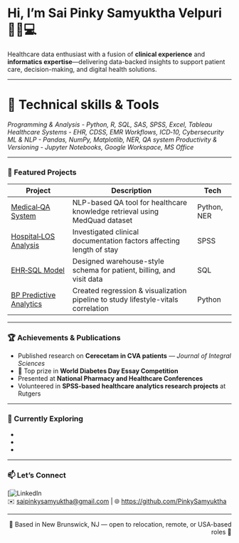 <!-- 👩‍💻 HEADER -->
# Hi, I’m Sai Pinky Samyuktha Velpuri 👩‍⚕️💻

Healthcare data enthusiast with a fusion of **clinical experience** and **informatics expertise**—delivering data-backed insights to support patient care, decision-making, and digital health solutions.

---

<!-- 🛠️ SKILLS & TOOLS -->
# 🔧 Technical skills & Tools                              
*Programming & Analysis - Python, R, SQL, SAS, SPSS, Excel, Tableau*
*Healthcare Systems - EHR, CDSS, EMR Workflows, ICD‑10, Cybersecurity*
*ML & NLP - Pandas, NumPy, Matplotlib, NER, QA system*
*Productivity & Versioning - Jupyter Notebooks, Google Workspace, MS Office*

---

<!-- 🚀 FEATURED PROJECTS -->
### 🚀 Featured Projects

| Project | Description | Tech |
|--------|-------------|------|
| [Medical‑QA System](https://github.com/PinkySamyuktha/medical-qa-system) | NLP-based QA tool for healthcare knowledge retrieval using MedQuad dataset | Python, NER |
| [Hospital‑LOS Analysis](https://github.com/PinkySamyuktha/los-analysis) | Investigated clinical documentation factors affecting length of stay | SPSS |
| [EHR‑SQL Model](https://github.com/PinkySamyuktha/ehr-sql-model) | Designed warehouse-style schema for patient, billing, and visit data | SQL |
| [BP Predictive Analytics](https://github.com/PinkySamyuktha/bp-analytics) | Created regression & visualization pipeline to study lifestyle-vitals correlation | Python |

---

<!-- 🏆 ACHIEVEMENTS -->
### 🏆 Achievements & Publications

- Published research on **Cerecetam in CVA patients** — *Journal of Integral Sciences*  
- 🥇 Top prize in **World Diabetes Day Essay Competition**  
- Presented at **National Pharmacy and Healthcare Conferences**  
- Volunteered in **SPSS-based healthcare analytics research projects** at Rutgers

---

<!-- 🌱 WHERE I’M HEADED -->
### 🌱 Currently Exploring

-
-
-

---

<!-- 📫 CONTACT -->
### 📫 Let’s Connect

[![LinkedIn](https://linkedin.com/in/dr-pinkysamyuktha)  
✉️ saipinkysamyuktha@gmail.com | 🌐 https://github.com/PinkySamyuktha

---

<p align="right">📍 Based in New Brunswick, NJ — open to relocation, remote, or USA-based roles 🌟</p>


<!--
**PinkySamyuktha/PinkySamyuktha** is a ✨ _special_ ✨ repository because its `README.md` (this file) appears on your GitHub profile.

Here are some ideas to get you started:

- 🔭 I’m currently working on ...
- 🌱 I’m currently learning ...
- 👯 I’m looking to collaborate on ...
- 🤔 I’m looking for help with ...
- 💬 Ask me about ...
- 📫 How to reach me: ...
- 😄 Pronouns: ...
- ⚡ Fun fact: ...
-->
